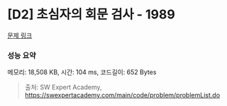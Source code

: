 # [D2] 초심자의 회문 검사 - 1989 

[문제 링크](https://swexpertacademy.com/main/code/problem/problemDetail.do?contestProbId=AV5PyTLqAf4DFAUq) 

### 성능 요약

메모리: 18,508 KB, 시간: 104 ms, 코드길이: 652 Bytes



> 출처: SW Expert Academy, https://swexpertacademy.com/main/code/problem/problemList.do
